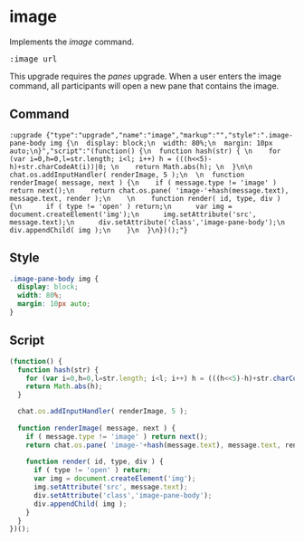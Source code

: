 # image

Implements the _image_ command.
<pre>
:image url
</pre>
This upgrade requires the _panes_ upgrade. When a user enters the image command,
all participants will open a new pane that contains the image.

## Command
```
:upgrade {"type":"upgrade","name":"image","markup":"","style":".image-pane-body img {\n  display: block;\n  width: 80%;\n  margin: 10px auto;\n}","script":"(function() {\n  function hash(str) { \n    for (var i=0,h=0,l=str.length; i<l; i++) h = (((h<<5)-h)+str.charCodeAt(i))|0; \n    return Math.abs(h); \n  }\n\n  chat.os.addInputHandler( renderImage, 5 );\n  \n  function renderImage( message, next ) {\n    if ( message.type != 'image' ) return next();\n    return chat.os.pane( 'image-'+hash(message.text), message.text, render );\n    \n    function render( id, type, div ) {\n      if ( type != 'open' ) return;\n      var img = document.createElement('img');\n      img.setAttribute('src', message.text);\n      div.setAttribute('class','image-pane-body');\n      div.appendChild( img );\n    }\n  }\n})();"}
```

## Style
```css
.image-pane-body img {
  display: block;
  width: 80%;
  margin: 10px auto;
}
```

## Script
```javascript
(function() {
  function hash(str) { 
    for (var i=0,h=0,l=str.length; i<l; i++) h = (((h<<5)-h)+str.charCodeAt(i))|0; 
    return Math.abs(h); 
  }

  chat.os.addInputHandler( renderImage, 5 );
  
  function renderImage( message, next ) {
    if ( message.type != 'image' ) return next();
    return chat.os.pane( 'image-'+hash(message.text), message.text, render );
    
    function render( id, type, div ) {
      if ( type != 'open' ) return;
      var img = document.createElement('img');
      img.setAttribute('src', message.text);
      div.setAttribute('class','image-pane-body');
      div.appendChild( img );
    }
  }
})();
```